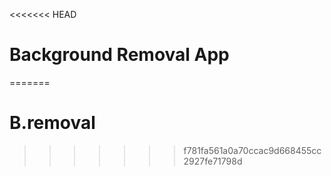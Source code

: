 <<<<<<< HEAD
# Background Removal App
=======
# B.removal
>>>>>>> f781fa561a0a70ccac9d668455cc2927fe71798d
